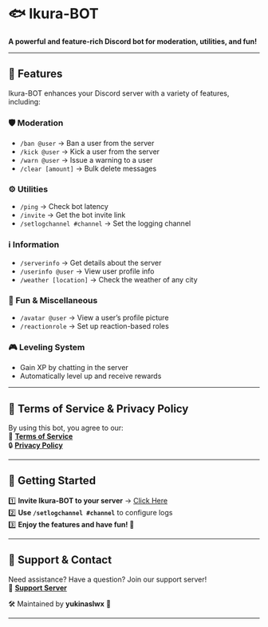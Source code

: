 # 🐟 Ikura-BOT  
**A powerful and feature-rich Discord bot for moderation, utilities, and fun!**  

---

## 🚀 Features  
Ikura-BOT enhances your Discord server with a variety of features, including:  

### 🛡️ Moderation  
- `/ban @user` → Ban a user from the server  
- `/kick @user` → Kick a user from the server  
- `/warn @user` → Issue a warning to a user  
- `/clear [amount]` → Bulk delete messages  

### ⚙️ Utilities  
- `/ping` → Check bot latency  
- `/invite` → Get the bot invite link  
- `/setlogchannel #channel` → Set the logging channel  

### ℹ️ Information  
- `/serverinfo` → Get details about the server  
- `/userinfo @user` → View user profile info  
- `/weather [location]` → Check the weather of any city  

### 🎉 Fun & Miscellaneous  
- `/avatar @user` → View a user’s profile picture  
- `/reactionrole` → Set up reaction-based roles  

### 🎮 Leveling System  
- Gain XP by chatting in the server  
- Automatically level up and receive rewards  

---

## 🐜 Terms of Service & Privacy Policy  
By using this bot, you agree to our:  
📝 **[Terms of Service](TERMS_OF_SERVICE.md)**  
🔒 **[Privacy Policy](PRIVACY_POLICY.md)**  

---

## 📌 Getting Started  
1️⃣ **Invite Ikura-BOT to your server** → [Click Here](https://discord.com/oauth2/authorize?client_id=981545479882027068&permissions=8&scope=bot%20applications.commands)  
2️⃣ **Use `/setlogchannel #channel`** to configure logs  
3️⃣ **Enjoy the features and have fun! 🎉**  

---

## 💌 Support & Contact  
Need assistance? Have a question? Join our support server!  
🔗 **[Support Server](https://discord.gg/w9tdWyKu6D)**  

🛠 Maintained by **yukinaslwx** 🚀  

---
